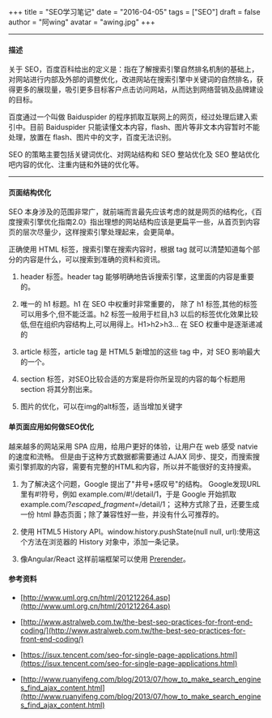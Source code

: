 +++
title = "SEO学习笔记"
date = "2016-04-05"
tags = ["SEO"]
draft = false
author = "阿wing"
avatar = "awing.jpg"
+++

------
####  描述

关于 SEO，百度百科给出的定义是：指在了解搜索引擎自然排名机制的基础上，对网站进行内部及外部的调整优化，改进网站在搜索引擎中关键词的自然排名，获得更多的展现量，吸引更多目标客户点击访问网站，从而达到网络营销及品牌建设的目标。

百度通过一个叫做 Baiduspider 的程序抓取互联网上的网页，经过处理后建入索引中。目前 Baiduspider 只能读懂文本内容，flash、图片等非文本内容暂时不能处理，放置在 flash、图片中的文字，百度无法识别。

SEO 的策略主要包括关键词优化、对网站结构和 SEO 整站优化及 SEO 整站优化吧内容的优化、注重内链和外链的优化等。
<!--more-->

------
#### 页面结构优化

SEO 本身涉及的范围非常广，就前端而言最先应该考虑的就是网页的结构化，《百度搜索引擎优化指南2.0》指出理想的网站结构应该是更扁平一些，从首页到内容页的层次尽量少，这样搜索引擎处理起来，会更简单。

正确使用 HTML 标签，搜索引擎在搜索内容时，根据 tag 就可以清楚知道每个部分的内容是什么，可以搜索到准确的资料和资讯。

1. header 标签。header tag 能够明确地告诉搜索引擎，这里面的内容是重要的。

2. 唯一的 h1 标题。h1 在 SEO 中权重时非常重要的， 除了 h1 标签,其他的标签可以用多个,但不能泛滥。h2 标签一般用于栏目,h3 以后的标签优化效果比较低,但在组织内容结构上,可以用得上。H1>h2>h3… 在 SEO 权重中是逐渐递减的

3. article 标签，article tag 是 HTML5 新增加的这些 tag 中，对 SEO 影响最大的一个。

4. section 标签，对SEO比较合适的方案是将你所呈现的内容的每个标题用 section 将其分割出来。

5. 图片的优化，可以在img的alt标签，适当增加关键字


#### 单页面应用如何做SEO优化

越来越多的网站采用 SPA 应用，给用户更好的体验，让用户在 web 感受 natvie 的速度和流畅。
但是由于这种方式数据都需要通过 AJAX 同步、提交，而搜索搜索引擎抓取的内容，需要有完整的HTML和内容，所以并不能很好的支持搜索。

1. 为了解决这个问题，Google 提出了"井号+感叹号"的结构。
Google发现URL里有#!符号，例如 example.com/#!/detail/1，于是 Google 开始抓取 example.com/?_escaped_fragment_=/detail/1；
这种方式除了丑，还要生成一份 html 静态页面；除了兼容性好一些，并没有什么可推荐的。

2. 使用 HTML5 History API。window.history.pushState(null null, url):使用这个方法在浏览器的 History 对象中，添加一条记录。

3. 像Angular/React 这样前端框架可以使用 [Prerender](https://prerender.io/)。


#### 参考资料

* [http://www.uml.org.cn/html/201212264.asp](http://www.uml.org.cn/html/201212264.asp)

* [http://www.astralweb.com.tw/the-best-seo-practices-for-front-end-coding/](http://www.astralweb.com.tw/the-best-seo-practices-for-front-end-coding/)

* [https://isux.tencent.com/seo-for-single-page-applications.html](https://isux.tencent.com/seo-for-single-page-applications.html)

* [http://www.ruanyifeng.com/blog/2013/07/how_to_make_search_engines_find_ajax_content.html](http://www.ruanyifeng.com/blog/2013/07/how_to_make_search_engines_find_ajax_content.html)